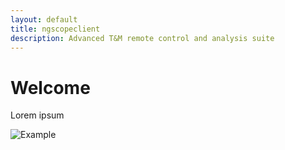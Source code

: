 ```yaml
---
layout: default
title: ngscopeclient
description: Advanced T&M remote control and analysis suite
---
```


# Welcome

Lorem ipsum

![Example](https://www.ngscopeclient.org/images/ngscopeclient-intro.png)
